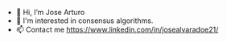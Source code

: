- 👋 Hi, I’m Jose Arturo
- 👀 I'm interested in consensus algorithms.
- 📫 Contact me https://www.linkedin.com/in/josealvaradoe21/

<!---
josealvaradoe21/josealvaradoe21 is a ✨ special ✨ repository because its `README.md` (this file) appears on your GitHub profile.
You can click the Preview link to take a look at your changes.
--->
